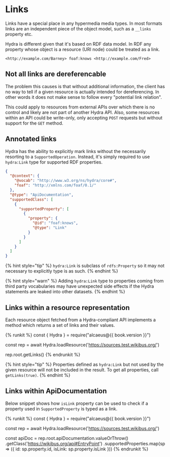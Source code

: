# Links

Links have a special place in any hypermedia media types. In most formats links are an independent
piece of the object model, such as a `__links` property etc.

Hydra is different given that it's based on RDF data model. In RDF any property whose object is
a resource (URI node) could be treated as a link.

```
<http://example.com/Barney> foaf:knows <http://example.com/Fred>
``` 

## Not all links are dereferencable

The problem this causes is that without additional information, the client has no way to tell
if a given resource is actually intended for dereferencing. In other words it does not make sense
to follow every "potential link relation".

This could apply to resources from external APIs over which there is no control and likely are
not part of another Hydra API. Also, some resources within an API could be write-only, only accepting
`POST` requests but without support for the `GET` method.

## Annotated links

Hydra has the ability to explicitly mark links without the necessarily resorting to a `SupportedOperation`.
Instead, it's simply required to use `hydra:Link` type for supported RDF properties.

```json
{
  "@context": {
    "@vocab": "http://www.w3.org/ns/hydra/core#",
    "foaf": "http://xmlns.com/foaf/0.1/" 
  },
  "@type": "ApiDocumentation",
  "supportedClass": [
    {
      "supportedProperty": [
        {
          "property": {
            "@id": "foaf:knows",
            "@type": "Link"
          }
        }
      ]
    }
  ]
}
```

{% hint style="tip" %}
`hydra:Link` is subclass of `rdfs:Property` so it may not necessary to explicitly type is as such.
{% endhint %}

{% hint style="warn" %}
Adding `hydra:Link` type to properties coming from third party vocabularies may have unexpected side
effects if the Hydra statements are leaked into other datasets.
{% endhint %}

## Links within a resource representation

Each resource object fetched from a Hydra-compliant API implements a method
which returns a set of links and their values.

{% runkit %}
const { Hydra } = require("alcaeus@{{ book.version }}")

const rep = await Hydra.loadResource('https://sources.test.wikibus.org/')

rep.root.getLinks()
{% endrunkit %}

{% hint style="tip" %}
Properties defined as `hydra:Link` but not used by the given resource will not be included in the result.
To get all properties, call `getLinks(true)`.
{% endhint %}


## Links within ApiDocumentation

Below snippet shows how `isLink` property can be used to check if a property used
in `SupportedProperty` is typed as a link. 

{% runkit %}
const { Hydra } = require("alcaeus@{{ book.version }}")

const rep = await Hydra.loadResource('https://sources.test.wikibus.org/')

const apiDoc = rep.root.apiDocumentation.valueOrThrow()
  .getClass('https://wikibus.org/api#EntryPoint')
  .supportedProperties.map(sp => ({
    id: sp.property.id, isLink: sp.property.isLink
  }))
{% endrunkit %}
